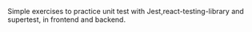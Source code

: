Simple exercises to practice unit test with Jest,react-testing-library and supertest, in frontend and backend.
